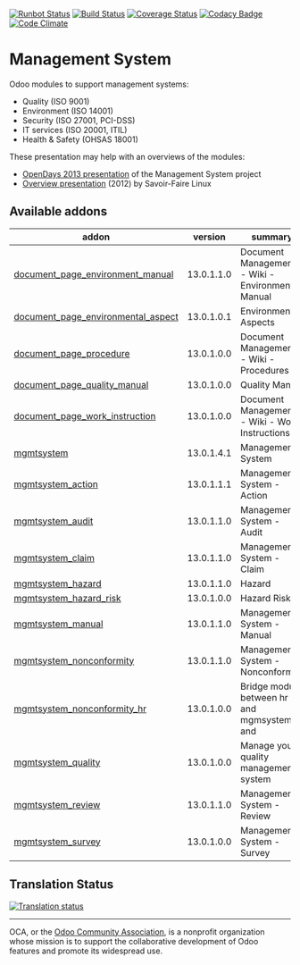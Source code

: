 [![Runbot Status](https://runbot.odoo-community.org/runbot/badge/flat/128/13.0.svg)](https://runbot.odoo-community.org/runbot/repo/github-com-oca-management-system-128)
[![Build Status](https://travis-ci.org/OCA/management-system.svg?branch=13.0)](https://travis-ci.org/OCA/management-system)
[![Coverage Status](https://coveralls.io/repos/OCA/management-system/badge.svg?branch=13.0)](https://coveralls.io/r/OCA/management-system?branch=13.0)
[![Codacy Badge](https://www.codacy.com/project/badge/88b8a3c69bda435581ea4b4f7850d7c2)](https://www.codacy.com/app/OCA/management-system)
[![Code Climate](https://codeclimate.com/github/OCA/management-system/badges/gpa.svg)](https://codeclimate.com/github/OCA/management-system)

# Management System

Odoo modules to support management systems:

* Quality (ISO 9001)
* Environment (ISO 14001)
* Security (ISO 27001, PCI-DSS)
* IT services (ISO 20001, ITIL)
* Health & Safety (OHSAS 18001)

These presentation may help with an overviews of the modules:

* [OpenDays 2013 presentation](http://www.slideshare.net/max3903/iso-anmanagement-systemswithopenerpen) of the Management System project
* [Overview presentation](http://www.slideshare.net/max3903/openerp-management-system-modules) (2012) by Savoir-Faire Linux

[//]: # (addons)

Available addons
----------------
addon | version | summary
--- | --- | ---
[document_page_environment_manual](document_page_environment_manual/) | 13.0.1.1.0 | Document Management - Wiki - Environment Manual
[document_page_environmental_aspect](document_page_environmental_aspect/) | 13.0.1.0.1 | Environmental Aspects
[document_page_procedure](document_page_procedure/) | 13.0.1.0.0 | Document Management - Wiki - Procedures
[document_page_quality_manual](document_page_quality_manual/) | 13.0.1.0.0 | Quality Manual
[document_page_work_instruction](document_page_work_instruction/) | 13.0.1.0.0 | Document Management - Wiki - Work Instructions
[mgmtsystem](mgmtsystem/) | 13.0.1.4.1 | Management System
[mgmtsystem_action](mgmtsystem_action/) | 13.0.1.1.1 | Management System - Action
[mgmtsystem_audit](mgmtsystem_audit/) | 13.0.1.1.0 | Management System - Audit
[mgmtsystem_claim](mgmtsystem_claim/) | 13.0.1.1.0 | Management System - Claim
[mgmtsystem_hazard](mgmtsystem_hazard/) | 13.0.1.1.0 | Hazard
[mgmtsystem_hazard_risk](mgmtsystem_hazard_risk/) | 13.0.1.0.0 | Hazard Risk
[mgmtsystem_manual](mgmtsystem_manual/) | 13.0.1.1.0 | Management System - Manual
[mgmtsystem_nonconformity](mgmtsystem_nonconformity/) | 13.0.1.1.0 | Management System - Nonconformity
[mgmtsystem_nonconformity_hr](mgmtsystem_nonconformity_hr/) | 13.0.1.0.0 | Bridge module between hr and mgmsystem and
[mgmtsystem_quality](mgmtsystem_quality/) | 13.0.1.0.0 | Manage your quality management system
[mgmtsystem_review](mgmtsystem_review/) | 13.0.1.1.0 | Management System - Review
[mgmtsystem_survey](mgmtsystem_survey/) | 13.0.1.0.0 | Management System - Survey

[//]: # (end addons)

## Translation Status

[![Translation status](https://translation.odoo-community.org/widgets/management-system-13-0/-/multi-auto.svg)](https://translation.odoo-community.org/engage/management-system-13-0/?utm_source=widget)

----
OCA, or the [Odoo Community Association](http://odoo-community.org/), is a nonprofit organization whose
mission is to support the collaborative development of Odoo features and
promote its widespread use.
